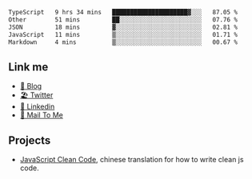 <!--START_SECTION:waka-->

```txt
TypeScript   9 hrs 34 mins   █████████████████████▓░░░   87.05 %
Other        51 mins         ██░░░░░░░░░░░░░░░░░░░░░░░   07.76 %
JSON         18 mins         ▓░░░░░░░░░░░░░░░░░░░░░░░░   02.81 %
JavaScript   11 mins         ▒░░░░░░░░░░░░░░░░░░░░░░░░   01.71 %
Markdown     4 mins          ▒░░░░░░░░░░░░░░░░░░░░░░░░   00.67 %
```

<!--END_SECTION:waka-->

## Link me

- [📕 Blog](https://chris-yu.vercel.app/)
- [🏖️ Twitter](https://twitter.com/yuetong3yu)
- [🧳 Linkedin](https://www.linkedin.com/in/yuetong3yu)
- [📧 Mail To Me](mailto:yuetong3yu@gmail.com)


## Projects 

- [JavaScript Clean Code](https://js-clean-code-cn.vercel.app/), chinese translation for how to write clean js code.
